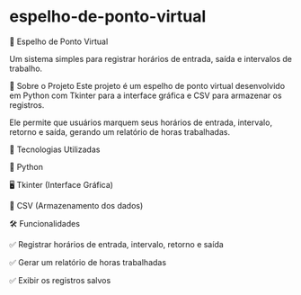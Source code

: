 # espelho-de-ponto-virtual

📌 Espelho de Ponto Virtual

Um sistema simples para registrar horários de entrada, saída e intervalos de trabalho.

🚀 Sobre o Projeto
Este projeto é um espelho de ponto 
virtual desenvolvido em Python com Tkinter 
para a interface gráfica e CSV 
para armazenar os registros. 

Ele permite que usuários marquem seus horários de entrada, intervalo, 
retorno e saída, gerando um relatório de horas trabalhadas.


🔧 Tecnologias Utilizadas

🐍 Python

🖥️ Tkinter (Interface Gráfica)

📂 CSV (Armazenamento dos dados)

🛠 Funcionalidades

✅ Registrar horários de entrada, intervalo, retorno e saída

✅ Gerar um relatório de horas trabalhadas

✅ Exibir os registros salvos
